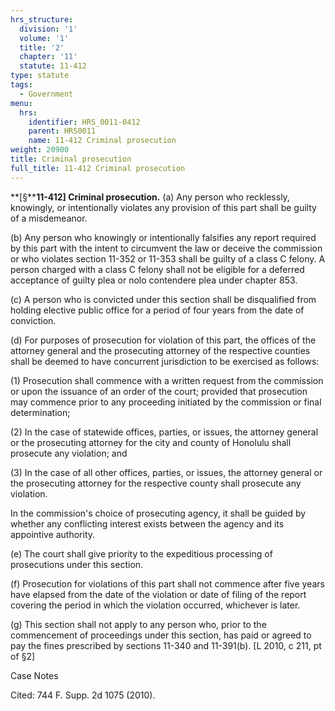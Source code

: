 ```yaml
---
hrs_structure:
  division: '1'
  volume: '1'
  title: '2'
  chapter: '11'
  statute: 11-412
type: statute
tags:
  - Government
menu:
  hrs:
    identifier: HRS_0011-0412
    parent: HRS0011
    name: 11-412 Criminal prosecution
weight: 20900
title: Criminal prosecution
full_title: 11-412 Criminal prosecution
---
```

**[§****11-412] Criminal prosecution.** (a) Any person who recklessly, knowingly, or intentionally violates any provision of this part shall be guilty of a misdemeanor.

(b) Any person who knowingly or intentionally falsifies any report required by this part with the intent to circumvent the law or deceive the commission or who violates section 11-352 or 11-353 shall be guilty of a class C felony. A person charged with a class C felony shall not be eligible for a deferred acceptance of guilty plea or nolo contendere plea under chapter 853.

(c) A person who is convicted under this section shall be disqualified from holding elective public office for a period of four years from the date of conviction.

(d) For purposes of prosecution for violation of this part, the offices of the attorney general and the prosecuting attorney of the respective counties shall be deemed to have concurrent jurisdiction to be exercised as follows:

(1) Prosecution shall commence with a written request from the commission or upon the issuance of an order of the court; provided that prosecution may commence prior to any proceeding initiated by the commission or final determination;

(2) In the case of statewide offices, parties, or issues, the attorney general or the prosecuting attorney for the city and county of Honolulu shall prosecute any violation; and

(3) In the case of all other offices, parties, or issues, the attorney general or the prosecuting attorney for the respective county shall prosecute any violation.

In the commission's choice of prosecuting agency, it shall be guided by whether any conflicting interest exists between the agency and its appointive authority.

(e) The court shall give priority to the expeditious processing of prosecutions under this section.

(f) Prosecution for violations of this part shall not commence after five years have elapsed from the date of the violation or date of filing of the report covering the period in which the violation occurred, whichever is later.

(g) This section shall not apply to any person who, prior to the commencement of proceedings under this section, has paid or agreed to pay the fines prescribed by sections 11-340 and 11-391(b). [L 2010, c 211, pt of §2]

Case Notes

Cited: 744 F. Supp. 2d 1075 (2010).